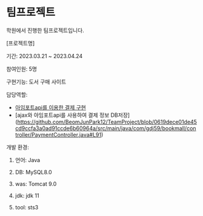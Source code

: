 # 팀프로젝트

학원에서 진행한 팀프로젝트입니다.

[프로젝트명]

기간: 2023.03.21 ~ 2023.04.24

참여인원: 5명

구현기능: 도서 구매 사이트

담당역할:

- [아임포트api를 이용한 결제 구현](https://github.com/BeomJunPark12/TeamProject/blob/0619dece01de45cd9ccfa3a0ad91ccde6b60964a/src/main/webapp/WEB-INF/views/payForm/payForm.jsp#L65)
- [ajax와 아임포트api를 사용하여 결제 정보 DB저장] (https://github.com/BeomJunPark12/TeamProject/blob/0619dece01de45cd9ccfa3a0ad91ccde6b60964a/src/main/java/com/gdj59/bookmall/controller/PaymentController.java#L91)

개발 환경:

1. 언어: Java

2. DB: MySQL8.0

3. was: Tomcat 9.0

4. jdk: jdk 11

5. tool: sts3
